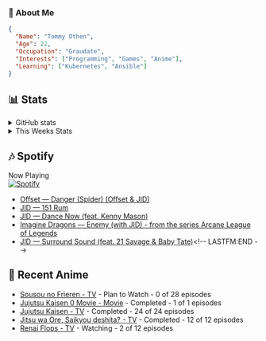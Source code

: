 ### 👋 About Me
```json
{
  "Name": "Tommy Othen",
  "Age": 22,
  "Occupation": "Graudate",
  "Interests": ["Programming", "Games", "Anime"],
  "Learning": ["Kubernetes", "Ansible"]
}
```

## 📊 Stats
<details>
  <summary>GitHub stats</summary>
  <a href="https://github.com/anuraghazra/github-readme-stats">
    <img src="https://github-readme-stats.vercel.app/api?username=tommyothen&show_icons=true&count_private=true&hide=prs,issues">
  </a>
</details>

<details>
  <summary>This Weeks Stats</summary>
  <a href="https://github.com/anuraghazra/github-readme-stats">
    <img src="https://github-readme-stats.vercel.app/api/wakatime?username=tommyothen&cache_seconds=1800&custom_title=Top%20Languages">
  </a>
</details>

## 🎶 Spotify
Now Playing\
[![Spotify](https://novatorem-dasushiasian.vercel.app/api/spotify)](https://open.spotify.com/user/g90805640970)
<!-- LASTFM:START -->
* [Offset — Danger &lpar;Spider&rpar; &lpar;Offset &amp; JID&rpar;](https://www.last.fm/music/Offset/_/Danger+&lpar;Spider&rpar;+&lpar;Offset+&amp;+JID&rpar;)
* [JID — 151 Rum](https://www.last.fm/music/JID/_/151+Rum)
* [JID — Dance Now &lpar;feat. Kenny Mason&rpar;](https://www.last.fm/music/JID/_/Dance+Now+&lpar;feat.+Kenny+Mason&rpar;)
* [Imagine Dragons — Enemy &lpar;with JID&rpar; - from the series Arcane League of Legends](https://www.last.fm/music/Imagine+Dragons/_/Enemy+&lpar;with+JID&rpar;+-+from+the+series+Arcane+League+of+Legends)
* [JID — Surround Sound &lpar;feat. 21 Savage &amp; Baby Tate&rpar;](https://www.last.fm/music/JID/_/Surround+Sound+&lpar;feat.+21+Savage+&amp;+Baby+Tate&rpar;)<!-- LASTFM:END -->

## 🗻 Recent Anime
<!-- ANIME-LIST:START -->
* [Sousou no Frieren - TV](https://myanimelist.net/anime/52991/Sousou_no_Frieren) - Plan to Watch - 0 of 28 episodes
* [Jujutsu Kaisen 0 Movie - Movie](https://myanimelist.net/anime/48561/Jujutsu_Kaisen_0_Movie) - Completed - 1 of 1 episodes
* [Jujutsu Kaisen - TV](https://myanimelist.net/anime/40748/Jujutsu_Kaisen) - Completed - 24 of 24 episodes
* [Jitsu wa Ore, Saikyou deshita? - TV](https://myanimelist.net/anime/52969/Jitsu_wa_Ore_Saikyou_deshita) - Completed - 12 of 12 episodes
* [Renai Flops - TV](https://myanimelist.net/anime/51403/Renai_Flops) - Watching - 2 of 12 episodes<!-- ANIME-LIST:END -->
